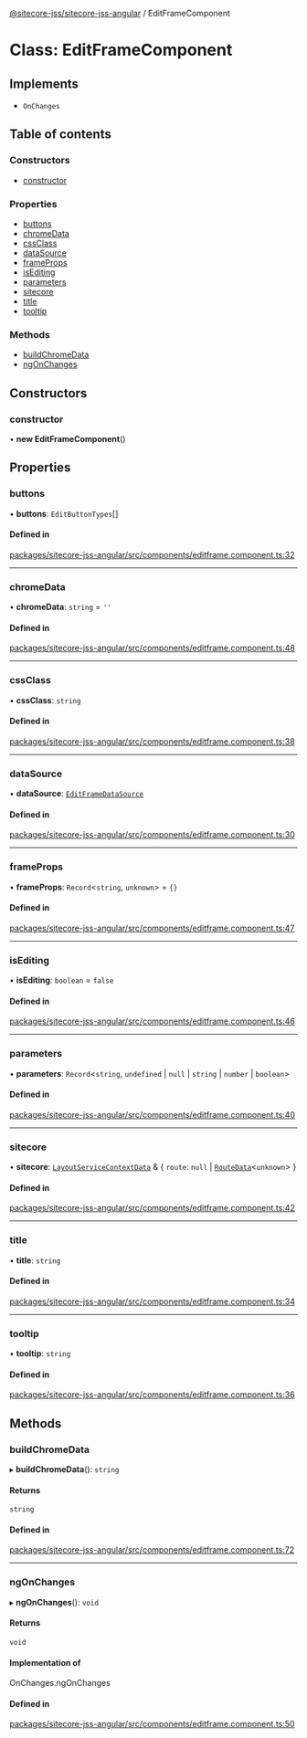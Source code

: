 [@sitecore-jss/sitecore-jss-angular](../README.md) / EditFrameComponent

# Class: EditFrameComponent

## Implements

- `OnChanges`

## Table of contents

### Constructors

- [constructor](EditFrameComponent.md#constructor)

### Properties

- [buttons](EditFrameComponent.md#buttons)
- [chromeData](EditFrameComponent.md#chromedata)
- [cssClass](EditFrameComponent.md#cssclass)
- [dataSource](EditFrameComponent.md#datasource)
- [frameProps](EditFrameComponent.md#frameprops)
- [isEditing](EditFrameComponent.md#isediting)
- [parameters](EditFrameComponent.md#parameters)
- [sitecore](EditFrameComponent.md#sitecore)
- [title](EditFrameComponent.md#title)
- [tooltip](EditFrameComponent.md#tooltip)

### Methods

- [buildChromeData](EditFrameComponent.md#buildchromedata)
- [ngOnChanges](EditFrameComponent.md#ngonchanges)

## Constructors

### constructor

• **new EditFrameComponent**()

## Properties

### buttons

• **buttons**: `EditButtonTypes`[]

#### Defined in

[packages/sitecore-jss-angular/src/components/editframe.component.ts:32](https://github.com/Sitecore/jss/blob/1e6cbdd9f/packages/sitecore-jss-angular/src/components/editframe.component.ts#L32)

---

### chromeData

• **chromeData**: `string` = `''`

#### Defined in

[packages/sitecore-jss-angular/src/components/editframe.component.ts:48](https://github.com/Sitecore/jss/blob/1e6cbdd9f/packages/sitecore-jss-angular/src/components/editframe.component.ts#L48)

---

### cssClass

• **cssClass**: `string`

#### Defined in

[packages/sitecore-jss-angular/src/components/editframe.component.ts:38](https://github.com/Sitecore/jss/blob/1e6cbdd9f/packages/sitecore-jss-angular/src/components/editframe.component.ts#L38)

---

### dataSource

• **dataSource**: [`EditFrameDataSource`](../README.md#editframedatasource)

#### Defined in

[packages/sitecore-jss-angular/src/components/editframe.component.ts:30](https://github.com/Sitecore/jss/blob/1e6cbdd9f/packages/sitecore-jss-angular/src/components/editframe.component.ts#L30)

---

### frameProps

• **frameProps**: `Record`\<`string`, `unknown`\> = `{}`

#### Defined in

[packages/sitecore-jss-angular/src/components/editframe.component.ts:47](https://github.com/Sitecore/jss/blob/1e6cbdd9f/packages/sitecore-jss-angular/src/components/editframe.component.ts#L47)

---

### isEditing

• **isEditing**: `boolean` = `false`

#### Defined in

[packages/sitecore-jss-angular/src/components/editframe.component.ts:46](https://github.com/Sitecore/jss/blob/1e6cbdd9f/packages/sitecore-jss-angular/src/components/editframe.component.ts#L46)

---

### parameters

• **parameters**: `Record`\<`string`, `undefined` \| `null` \| `string` \| `number` \| `boolean`\>

#### Defined in

[packages/sitecore-jss-angular/src/components/editframe.component.ts:40](https://github.com/Sitecore/jss/blob/1e6cbdd9f/packages/sitecore-jss-angular/src/components/editframe.component.ts#L40)

---

### sitecore

• **sitecore**: [`LayoutServiceContextData`](../interfaces/LayoutServiceContextData.md) & \{ `route`: `null` \| [`RouteData`](../interfaces/RouteData.md)\<`unknown`\> }

#### Defined in

[packages/sitecore-jss-angular/src/components/editframe.component.ts:42](https://github.com/Sitecore/jss/blob/1e6cbdd9f/packages/sitecore-jss-angular/src/components/editframe.component.ts#L42)

---

### title

• **title**: `string`

#### Defined in

[packages/sitecore-jss-angular/src/components/editframe.component.ts:34](https://github.com/Sitecore/jss/blob/1e6cbdd9f/packages/sitecore-jss-angular/src/components/editframe.component.ts#L34)

---

### tooltip

• **tooltip**: `string`

#### Defined in

[packages/sitecore-jss-angular/src/components/editframe.component.ts:36](https://github.com/Sitecore/jss/blob/1e6cbdd9f/packages/sitecore-jss-angular/src/components/editframe.component.ts#L36)

## Methods

### buildChromeData

▸ **buildChromeData**(): `string`

#### Returns

`string`

#### Defined in

[packages/sitecore-jss-angular/src/components/editframe.component.ts:72](https://github.com/Sitecore/jss/blob/1e6cbdd9f/packages/sitecore-jss-angular/src/components/editframe.component.ts#L72)

---

### ngOnChanges

▸ **ngOnChanges**(): `void`

#### Returns

`void`

#### Implementation of

OnChanges.ngOnChanges

#### Defined in

[packages/sitecore-jss-angular/src/components/editframe.component.ts:50](https://github.com/Sitecore/jss/blob/1e6cbdd9f/packages/sitecore-jss-angular/src/components/editframe.component.ts#L50)
